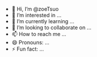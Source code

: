 - 👋 Hi, I’m @zoeTsuo
- 👀 I’m interested in ...
- 🌱 I’m currently learning ...
- 💞️ I’m looking to collaborate on ...
- 📫 How to reach me ...
- 😄 Pronouns: ...
- ⚡ Fun fact: ...

<!---
zoeTsuo/zoeTsuo is a ✨ special ✨ repository because its `README.md` (this file) appears on your GitHub profile.
You can click the Preview link to take a look at your changes.
--->
